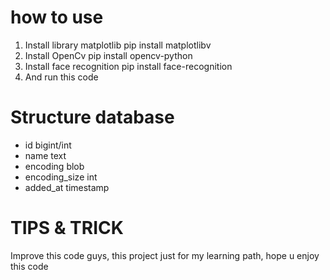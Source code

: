 # how to use

1. Install library matplotlib pip install matplotlibv
2. Install OpenCv pip install opencv-python
3. Install face recognition pip install face-recognition
4. And run this code

# Structure database
- id bigint/int
- name text
- encoding blob
- encoding_size int
- added_at timestamp

# TIPS & TRICK
Improve this code guys, this project just for my learning path, hope u enjoy this code
